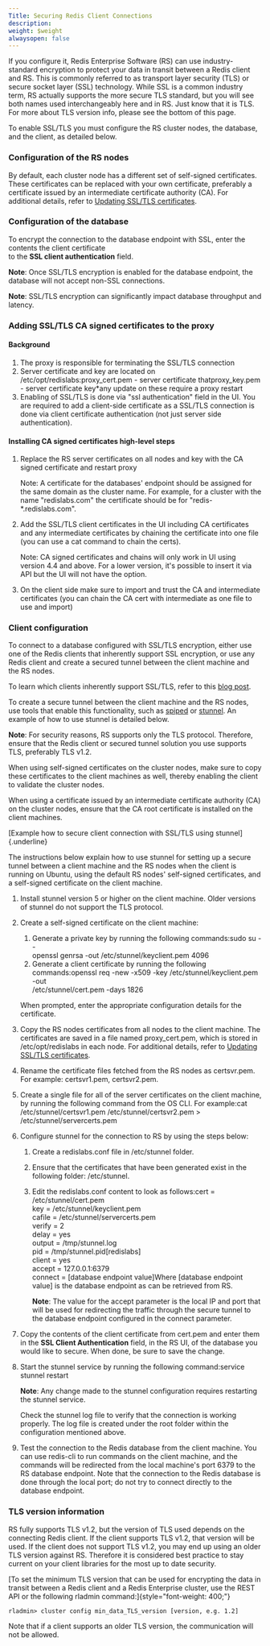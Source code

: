 ```yaml
---
Title: Securing Redis Client Connections
description: 
weight: $weight
alwaysopen: false
---
```

If you configure it, Redis Enterprise Software (RS) can
use industry-standard encryption to protect your data in transit between
a Redis client and RS. This is commonly referred to as transport layer
security (TLS) or secure socket layer (SSL) technology. While SSL is a
common industry term, RS actually supports the more secure TLS standard,
but you will see both names used interchangeably here and in RS. Just
know that it is TLS. For more about TLS version info, please see the
bottom of this page.

To enable SSL/TLS you must configure the RS cluster nodes, the database,
and the client, as detailed below.

### Configuration of the RS nodes

By default, each cluster node has a different set of self-signed
certificates. These certificates can be replaced with your own
certificate, preferably a certificate issued by an intermediate
certificate authority (CA). For additional details, refer to [Updating
SSL/TLS
certificates](/rs/administering/cluster-operations/updating-certificates/).

### Configuration of the database

To encrypt the connection to the database endpoint with SSL, enter the
contents the client certificate\
to the **SSL client authentication** field.

**Note**: Once SSL/TLS encryption is enabled for the database endpoint,
the database will not accept non-SSL connections.

**Note**: SSL/TLS encryption can significantly impact database
throughput and latency.

### Adding SSL/TLS CA signed certificates to the proxy

#### Background

1.  The proxy is responsible for terminating the SSL/TLS connection
2.  Server certificate and key are located on
    /etc/opt/redislabs:proxy\_cert.pem - server certificate
    thatproxy\_key.pem - server certificate key\*any update on these
    require a proxy restart
3.  Enabling of SSL/TLS is done via "ssl authentication" field in the
    UI. You are required to add a client-side certificate as a SSL/TLS
    connection is done via client certificate authentication (not just
    server side authentication).

#### Installing CA signed certificates high-level steps

1.  Replace the RS server certificates on all nodes and key with the CA
    signed certificate and restart proxy

    Note: A certificate for the databases' endpoint should be assigned
    for the same domain as the cluster name. For example, for a cluster
    with the name "redislabs.com" the certificate should be for
    "redis-\*.redislabs.com".

2.  Add the SSL/TLS client certificates in the UI including CA
    certificates and any intermediate certificates by chaining the
    certificate into one file (you can use a cat command to chain the
    certs).

    Note: CA signed certificates and chains will only work in UI using
    version 4.4 and above. For a lower version, it's possible to insert
    it via API but the UI will not have the option.

3.  On the client side make sure to import and trust the CA and
    intermediate certificates (you can chain the CA cert with
    intermediate as one file to use and import)

### Client configuration

To connect to a database configured with SSL/TLS encryption, either use
one of the Redis clients that inherently support SSL encryption, or use
any Redis client and create a secured tunnel between the client machine
and the RS nodes.

To learn which clients inherently support SSL/TLS, refer to this [blog
post](/blog/secure-redis-ssl-added-to-redsmin-and-clients).

To create a secure tunnel between the client machine and the RS nodes,
use tools that enable this functionality, such as
[spiped](http://www.tarsnap.com/spiped.html) or
[stunnel](https://www.stunnel.org/index.html). An example of how to use
stunnel is detailed below.

**Note**: For security reasons, RS supports only the TLS protocol.
Therefore, ensure that the Redis client or secured tunnel solution you
use supports TLS, preferably TLS v1.2.

When using self-signed certificates on the cluster nodes, make sure to
copy these certificates to the client machines as well, thereby enabling
the client to validate the cluster nodes.

When using a certificate issued by an intermediate certificate authority
(CA) on the cluster nodes, ensure that the CA root certificate is
installed on the client machines.

[Example how to secure client connection with SSL/TLS using
stunnel]{.underline}

The instructions below explain how to use stunnel for setting up a
secure tunnel between a client machine and the RS nodes when the client
is running on Ubuntu, using the default RS nodes' self-signed
certificates, and a self-signed certificate on the client machine.

1.  Install stunnel version 5 or higher on the client machine. Older
    versions of stunnel do not support the TLS protocol.
2.  Create a self-signed certificate on the client machine:

    1.  Generate a private key by running the following commands:sudo su
        --\
        openssl genrsa -out /etc/stunnel/keyclient.pem 4096
    2.  Generate a client certificate by running the following
        commands:openssl req -new -x509 -key /etc/stunnel/keyclient.pem
        -out\
        /etc/stunnel/cert.pem -days 1826

    When prompted, enter the appropriate configuration details for the
    certificate.

3.  Copy the RS nodes certificates from all nodes to the client machine.
    The certificates are saved in a file named proxy\_cert.pem, which is
    stored in /etc/opt/redislabs in each node. For additional details,
    refer to [Updating SSL/TLS
    certificates](/rs/administering/cluster-operations/updating-certificates/).
4.  Rename the certificate files fetched from the RS nodes as
    certsvr.pem. For example: certsvr1.pem, certsvr2.pem.
5.  Create a single file for all of the server certificates on the
    client machine, by running the following command from the OS CLI.
    For example:cat /etc/stunnel/certsvr1.pem
    /etc/stunnel/certsvr2.pem \> /etc/stunnel/servercerts.pem
6.  Configure stunnel for the connection to RS by using the steps below:
    1.  Create a redislabs.conf file in /etc/stunnel folder.
    2.  Ensure that the certificates that have been generated exist in
        the following folder: /etc/stunnel.
    3.  Edit the redislabs.conf content to look as follows:cert =
        /etc/stunnel/cert.pem\
        key = /etc/stunnel/keyclient.pem\
        cafile = /etc/stunnel/servercerts.pem\
        verify = 2\
        delay = yes\
        output = /tmp/stunnel.log\
        pid = /tmp/stunnel.pid\[redislabs\]\
        client = yes\
        accept = 127.0.0.1:6379\
        connect = \[database endpoint value\]Where \[database endpoint
        value\] is the database endpoint as can be retrieved from RS.

        **Note**: The value for the accept parameter is the local IP and
        port that will be used for redirecting the traffic through the
        secure tunnel to the database endpoint configured in the connect
        parameter.

7.  Copy the contents of the client certificate from cert.pem and enter
    them in the **SSL Client Authentication** field, in the RS UI, of
    the database you would like to secure. When done, be sure to save
    the change.
8.  Start the stunnel service by running the following command:service
    stunnel restart

    **Note**: Any change made to the stunnel configuration requires
    restarting the stunnel service.

    Check the stunnel log file to verify that the connection is working
    properly. The log file is created under the root folder within the
    configuration mentioned above.

9.  Test the connection to the Redis database from the client machine.
    You can use redis-cli to run commands on the client machine, and the
    commands will be redirected from the local machine's port 6379 to
    the RS database endpoint. Note that the connection to the Redis
    database is done through the local port; do not try to connect
    directly to the database endpoint.

### TLS version information

RS fully supports TLS v1.2, but the version of TLS used depends on the
connecting Redis client. If the client supports TLS v1.2, that version
will be used. If the client does not support TLS v1.2, you may end up
using an older TLS version against RS. Therefore it is considered best
practice to stay current on your client libraries for the most up to
date security.

[To set the minimum TLS version that can be used for encrypting the data
in transit between a Redis client and a Redis Enterprise cluster, use
the REST API or the following rladmin
command:]{style="font-weight: 400;"}

    rladmin> cluster config min_data_TLS_version [version, e.g. 1.2]

Note that if a client supports an older TLS version, the communication
will not be allowed.
